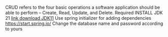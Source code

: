 CRUD refers to the four basic operations a software application should be able to perform – Create, Read, Update, and Delete.
Required
INSTALL JDK 21	[link download JDK11](https://www.oracle.com/java/technologies/downloads/)
Use spring initializer for adding dependencies https://start.spring.io/
Change the database name and password according to yours
